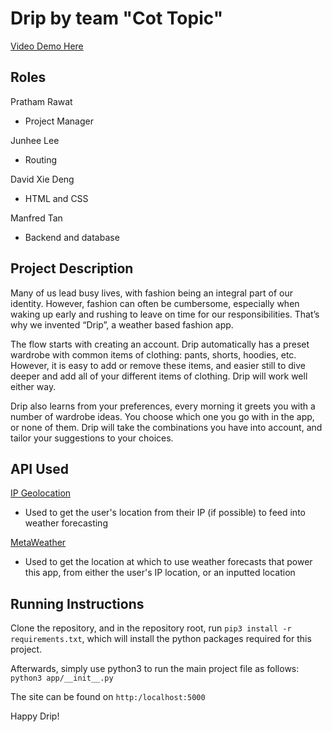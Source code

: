 # Drip by team "Cot Topic"

[Video Demo Here](https://youtu.be/i41RImNvX9M)

## Roles

Pratham Rawat
- Project Manager

Junhee Lee
- Routing

David Xie Deng
- HTML and CSS

Manfred Tan
- Backend and database

## Project Description

Many of us lead busy lives, with fashion being an integral part of our identity. However, fashion can often be cumbersome, especially when waking up early and rushing to leave on time for our responsibilities. That’s why we invented “Drip”, a weather based fashion app. 

The flow starts with creating an account. Drip automatically has a preset wardrobe with common items of clothing: pants, shorts, hoodies, etc. However, it is easy to add or remove these items, and easier still to dive deeper and add all of your different items of clothing. Drip will work well either way. 

Drip also learns from your preferences, every morning it greets you with a number of wardrobe ideas. You choose which one you go with in the app, or none of them. Drip will take the combinations you have into account, and tailor your suggestions to your choices. 

## API Used

[IP Geolocation](https://docs.google.com/document/d/1FazBlCH4SoM5bKaCs5vr4B7aEgTUVlvFv-1W-LoQmUA/edit?usp=drivesdk)
- Used to get the user's location from their IP (if possible) to feed into weather forecasting

[MetaWeather](https://docs.google.com/document/d/18uyXB5XPFQoGFJpoa2yQvRPhevc3HaBU4kO-OYN-ieY/edit?usp=drivesdk)  
- Used to get the location at which to use weather forecasts that power this app, from either the user's IP location, or an inputted location
 
## Running Instructions

Clone the repository, and in the repository root, run `pip3 install -r requirements.txt`, which will install the python packages required for this project.

Afterwards, simply use python3 to run the main project file as follows:
`python3 app/__init__.py`

The site can be found on `http:/localhost:5000`

Happy Drip!